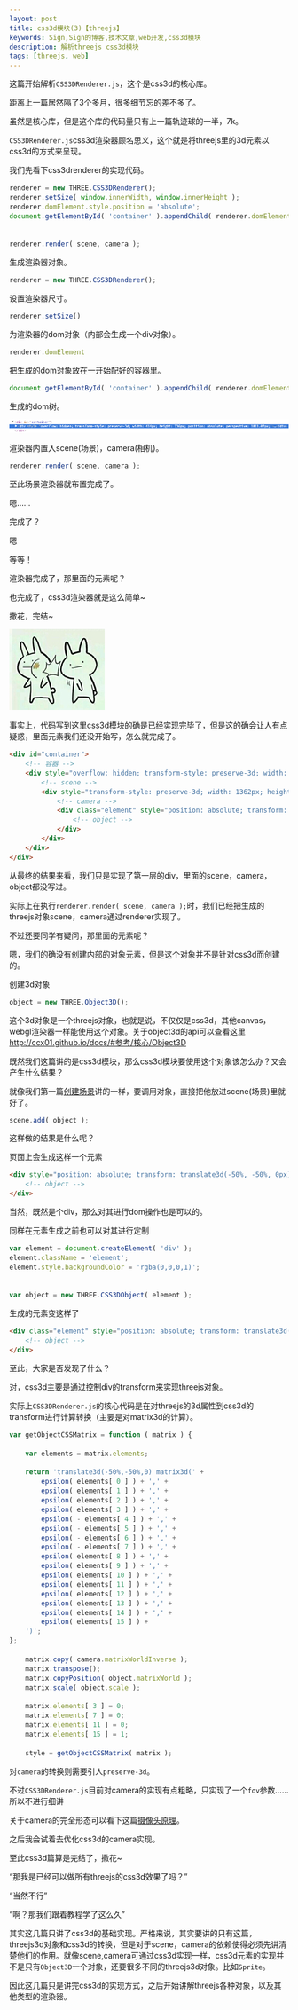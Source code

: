 ```yaml
---
layout: post
title: css3d模块(3)【threejs】
keywords: Sign,Sign的博客,技术文章,web开发,css3d模块
description: 解析threejs css3d模块
tags: [threejs, web]
---
```

这篇开始解析`CSS3DRenderer.js`，这个是css3d的核心库。

距离上一篇居然隔了3个多月，很多细节忘的差不多了。

虽然是核心库，但是这个库的代码量只有上一篇轨迹球的一半，7k。

`CSS3DRenderer.js`css3d渲染器顾名思义，这个就是将threejs里的3d元素以css3d的方式来呈现。

我们先看下css3drenderer的实现代码。

```javascript
renderer = new THREE.CSS3DRenderer();
renderer.setSize( window.innerWidth, window.innerHeight );
renderer.domElement.style.position = 'absolute';
document.getElementById( 'container' ).appendChild( renderer.domElement );


renderer.render( scene, camera );
```

生成渲染器对象。

```javascript
renderer = new THREE.CSS3DRenderer();
```

设置渲染器尺寸。

```javascript
renderer.setSize()
```

为渲染器的dom对象（内部会生成一个div对象）。

```javascript
renderer.domElement
```

把生成的dom对象放在一开始配好的容器里。

```javascript
document.getElementById( 'container' ).appendChild( renderer.domElement );
```

生成的dom树。

![渲染器dom](/img/2016-8-14-threejs-css3d/e1.png)

渲染器内置入scene(场景)，camera(相机)。

```javascript
renderer.render( scene, camera );
```

至此场景渲染器就布置完成了。

嗯……

完成了？

嗯

等等！

渲染器完成了，那里面的元素呢？

也完成了，css3d渲染器就是这么简单~

撒花，完结~

![pa](/img/2016-4-3-threejs-css3d/e3.jpg)

事实上，代码写到这里css3d模块的确是已经实现完毕了，但是这的确会让人有点疑惑，里面元素我们还没开始写，怎么就完成了。

```html
<div id="container">
    <!-- 容器 -->
    <div style="overflow: hidden; transform-style: preserve-3d; width: 1362px; height: 935px; position: absolute; perspective: 1284.44569359504px;">
        <!-- scene -->
        <div style="transform-style: preserve-3d; width: 1362px; height: 935px; transform: translate3d(0px, 0px, 1284.44569359504px) matrix3d(1, 0, 0, 0, 0, -1, 0, 0, 0, 0, 1, 0, 0, 0, -3000, 1) translate3d(681px, 467.5px, 0px);">
            <!-- camera -->
            <div class="element" style="position: absolute; transform: translate3d(-50%, -50%, 0px) matrix3d(1, 0, 0, 0, 0, -1, 0, 0, 0, 0, 1, 0, 0, 0, 0, 1); background-color: rgba(0, 127, 127, 0.25098);">
                <!-- object -->
            </div>
        </div>
    </div>
</div>
```

从最终的结果来看，我们只是实现了第一层的div，里面的scene，camera，object都没写过。

实际上在执行`renderer.render( scene, camera );`时，我们已经把生成的threejs对象scene，camera通过renderer实现了。

不过还要同学有疑问，那里面的元素呢？

嗯，我们的确没有创建内部的对象元素，但是这个对象并不是针对css3d而创建的。

创建3d对象

```javascript
object = new THREE.Object3D();
```

这个3d对象是一个threejs对象，也就是说，不仅仅是css3d，其他canvas，webgl渲染器一样能使用这个对象。关于object3d的api可以查看这里<a href="http://ccx01.github.io/docs/#参考/核心/Object3D" target="_blank">http://ccx01.github.io/docs/#参考/核心/Object3D</a>

既然我们这篇讲的是css3d模块，那么css3d模块要使用这个对象该怎么办？又会产生什么结果？

就像我们第一篇<a href="http://ccx01.github.io/post/creating-a-scene" target="_blank">创建场景</a>讲的一样，要调用对象，直接把他放进scene(场景)里就好了。

```javascript
scene.add( object );
```

这样做的结果是什么呢？

页面上会生成这样一个元素

```html
<div style="position: absolute; transform: translate3d(-50%, -50%, 0px) matrix3d(1, 0, 0, 0, 0, -1, 0, 0, 0, 0, 1, 0, 0, 0, 0, 1);">
    <!-- object -->
</div>
```

当然，既然是个div，那么对其进行dom操作也是可以的。

同样在元素生成之前也可以对其进行定制

```javascript
var element = document.createElement( 'div' );
element.className = 'element';
element.style.backgroundColor = 'rgba(0,0,0,1)';


var object = new THREE.CSS3DObject( element );
```

生成的元素变这样了

```html
<div class="element" style="position: absolute; transform: translate3d(-50%, -50%, 0px) matrix3d(1, 0, 0, 0, 0, -1, 0, 0, 0, 0, 1, 0, 0, 0, 0, 1); background-color: rgba(0, 0, 0, 1);">
    <!-- object -->
</div>
```

至此，大家是否发现了什么？

对，css3d主要是通过控制div的transform来实现threejs对象。

实际上`CSS3DRenderer.js`的核心代码是在对threejs的3d属性到css3d的transform进行计算转换（主要是对matrix3d的计算）。

```javascript
var getObjectCSSMatrix = function ( matrix ) {

    var elements = matrix.elements;

    return 'translate3d(-50%,-50%,0) matrix3d(' +
        epsilon( elements[ 0 ] ) + ',' +
        epsilon( elements[ 1 ] ) + ',' +
        epsilon( elements[ 2 ] ) + ',' +
        epsilon( elements[ 3 ] ) + ',' +
        epsilon( - elements[ 4 ] ) + ',' +
        epsilon( - elements[ 5 ] ) + ',' +
        epsilon( - elements[ 6 ] ) + ',' +
        epsilon( - elements[ 7 ] ) + ',' +
        epsilon( elements[ 8 ] ) + ',' +
        epsilon( elements[ 9 ] ) + ',' +
        epsilon( elements[ 10 ] ) + ',' +
        epsilon( elements[ 11 ] ) + ',' +
        epsilon( elements[ 12 ] ) + ',' +
        epsilon( elements[ 13 ] ) + ',' +
        epsilon( elements[ 14 ] ) + ',' +
        epsilon( elements[ 15 ] ) +
    ')';
};

    matrix.copy( camera.matrixWorldInverse );
    matrix.transpose();
    matrix.copyPosition( object.matrixWorld );
    matrix.scale( object.scale );

    matrix.elements[ 3 ] = 0;
    matrix.elements[ 7 ] = 0;
    matrix.elements[ 11 ] = 0;
    matrix.elements[ 15 ] = 1;

    style = getObjectCSSMatrix( matrix );
```

对`camera`的转换则需要引人`preserve-3d`。

不过`CSS3DRenderer.js`目前对camera的实现有点粗略，只实现了一个`fov`参数……所以不进行细讲

关于camera的完全形态可以看下这篇<a href="http://ccx01.github.io/post/threejs-camera" target="_blank">摄像头原理</a>。

之后我会试着去优化css3d的camera实现。

至此css3d篇算是完结了，撒花~

“那我是已经可以做所有threejs的css3d效果了吗？”

“当然不行”

“啊？那我们跟着教程学了这么久”

其实这几篇只讲了css3d的基础实现。严格来说，其实要讲的只有这篇，threejs3d对象和css3d的转换，但是对于scene，camera的依赖使得必须先讲清楚他们的作用。就像scene,camera可通过css3d实现一样，css3d元素的实现并不是只有`Object3D`一个对象，还要很多不同的threejs3d对象。比如`Sprite`。

因此这几篇只是讲完css3d的实现方式，之后开始讲解threejs各种对象，以及其他类型的渲染器。